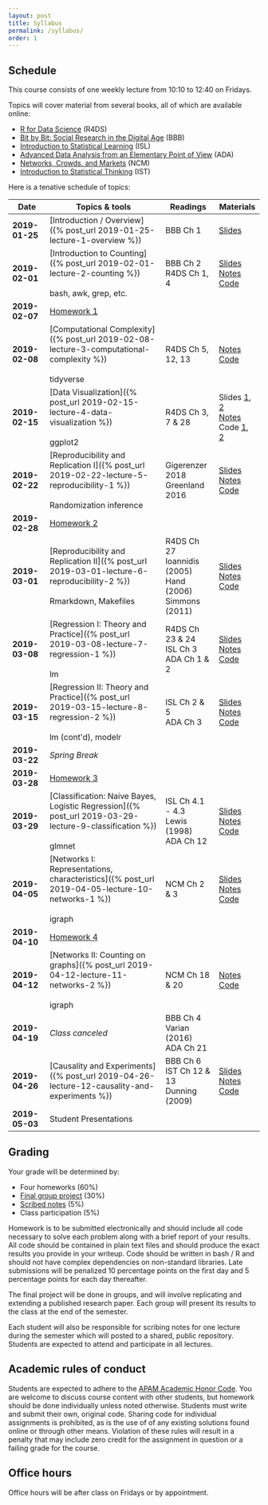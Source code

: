 ```yaml
---
layout: post
title: Syllabus
permalink: /syllabus/
order: 1
---
```


## Schedule 

This course consists of one weekly lecture from 10:10 to 12:40 on Fridays.

Topics will cover material from several books, all of which are available online:

* [R for Data Science](http://r4ds.had.co.nz/) (R4DS)
* [Bit by Bit: Social Research in the Digital Age](https://www.bitbybitbook.com) (BBB)
* [Introduction to Statistical Learning](http://www-bcf.usc.edu/~gareth/ISL/) (ISL)
* [Advanced Data Analysis from an Elementary Point of View](http://www.stat.cmu.edu/~cshalizi/ADAfaEPoV/) (ADA)
* [Networks, Crowds, and Markets](http://www.cs.cornell.edu/home/kleinber/networks-book/) (NCM)
* [Introduction to Statistical Thinking](http://pluto.huji.ac.il/~msby/StatThink/index.html) (IST)

Here is a tenative schedule of topics:

|Date|Topics & tools|Readings|Materials|
|----|--------------|--------|---------|
|**2019-01-25**| [Introduction / Overview]({% post_url 2019-01-25-lecture-1-overview %}) | BBB Ch 1|  [Slides](https://speakerdeck.com/jhofman/overview) |
|**2019-02-01**| [Introduction to Counting]({% post_url 2019-02-01-lecture-2-counting %}) <br/><br/> bash, awk, grep, etc. |  BBB Ch 2 <br/> R4DS Ch 1, 4 | [Slides](https://speakerdeck.com/jhofman/modeling-social-data-lecture-2-introduction-to-counting) <br/> [Notes](https://github.com/jhofman/msd2019-notes/blob/master/lecture_2/lecture_2.pdf) <br/> [Code](https://github.com/jhofman/msd2019/blob/master/lectures/lecture_2/) |
|**2019-02-07**| [Homework 1](https://github.com/jhofman/msd2019/tree/master/homework/homework_1) | | |
|**2019-02-08**| [Computational Complexity]({% post_url 2019-02-08-lecture-3-computational-complexity %}) <br/><br/> tidyverse | R4DS Ch 5, 12, 13 |  [Notes](https://github.com/jhofman/msd2019-notes/blob/master/lecture_3/lecture_3.pdf) <br/> [Code](https://github.com/jhofman/msd2019/blob/master/lectures/lecture_3/) |
|**2019-02-15**| [Data Visualization]({% post_url 2019-02-15-lecture-4-data-visualization %}) <br/><br/> ggplot2 | R4DS Ch 3, 7 & 28 | Slides [1](https://speakerdeck.com/jhofman/modeling-social-data-lecture-3-data-manipulation-in-r), [2](https://speakerdeck.com/jhofman/modeling-social-data-lecture-4-data-visualization) <br/> [Notes](https://github.com/jhofman/msd2019-notes/blob/master/lecture_4/lecture_4.pdf) <br/> Code [1](https://github.com/jhofman/msd2019/blob/master/lectures/lecture_3/), [2](https://github.com/jhofman/msd2019/blob/master/lectures/lecture_4/) |
|**2019-02-22**| [Reproducibility and Replication I]({% post_url 2019-02-22-lecture-5-reproducibility-1 %}) <br/><br/> Randomization inference | Gigerenzer 2018 <br/> Greenland 2016 | [Slides](https://speakerdeck.com/jhofman/modeling-social-data-lecture-5-reproducibility-and-replication-part-1) <br/> [Notes](https://github.com/jhofman/msd2019-notes/blob/master/lecture_5/lecture_5.pdf) <br/> [Code](https://github.com/jhofman/msd2019/blob/master/lectures/lecture_5/) |
|**2019-02-28**| [Homework 2](https://github.com/jhofman/msd2019/tree/master/homework/homework_2) | | |
|**2019-03-01**| [Reproducibility and Replication II]({% post_url 2019-03-01-lecture-6-reproducibility-2 %}) <br/><br/> Rmarkdown, Makefiles | R4DS Ch 27 <br/> Ioannidis (2005) <br/> Hand (2006) <br/> Simmons (2011) | [Slides](https://speakerdeck.com/jhofman/modeling-social-data-lecture-6-reproducibility-and-replication-part-2) <br/> [Notes](https://github.com/jhofman/msd2019-notes/blob/master/lecture_6/lecture_6.pdf) <br/> [Code](https://github.com/jhofman/msd2019/blob/master/lectures/lecture_6/) |
|**2019-03-08**| [Regression I: Theory and Practice]({% post_url 2019-03-08-lecture-7-regression-1 %}) <br/><br/> lm | R4DS Ch 23 & 24 <br/> ISL Ch 3 <br/> ADA Ch 1 & 2 | [Slides](https://speakerdeck.com/jhofman/modeling-social-data-lecture-7-regression-part-1) <br/> [Notes](https://github.com/jhofman/msd2019-notes/blob/master/lecture_7/lecture_7.pdf) <br/> [Code](https://github.com/jhofman/msd2019/blob/master/lectures/lecture_7/)  |
|**2019-03-15**| [Regression II: Theory and Practice]({% post_url 2019-03-15-lecture-8-regression-2 %}) <br/><br/> lm (cont'd), modelr | ISL Ch 2 & 5 <br/> ADA Ch 3 | [Slides](https://speakerdeck.com/jhofman/modeling-social-data-lecture-8-regression-part-2) <br/> [Notes](https://github.com/jhofman/msd2019-notes/blob/master/lecture_8/lecture_8.pdf) <br/> [Code](https://github.com/jhofman/msd2019/blob/master/lectures/lecture_8/) |
|**2019-03-22**| *Spring Break*|
|**2019-03-28**| [Homework 3](https://github.com/jhofman/msd2019/tree/master/homework/homework_3) | | |
|**2019-03-29**| [Classification: Naive Bayes, Logistic Regression]({% post_url 2019-03-29-lecture-9-classification %}) <br/><br/> glmnet| ISL Ch 4.1 - 4.3 <br/> Lewis (1998) <br/> ADA Ch 12 | [Slides](https://speakerdeck.com/jhofman/modeling-social-data-lecture-9-classification) <br/> [Notes](https://github.com/jhofman/msd2019-notes/blob/master/lecture_9/lecture_9.pdf) <br/> [Code](https://github.com/jhofman/msd2019/blob/master/lectures/lecture_9/) |
|**2019-04-05**| [Networks I: Representations, characteristics]({% post_url 2019-04-05-lecture-10-networks-1 %}) <br/><br/> igraph | NCM Ch 2 & 3 | [Slides](https://speakerdeck.com/jhofman/modeling-social-data-lecture-10-networks) <br/> [Notes](https://github.com/jhofman/msd2019-notes/blob/master/lecture_10/lecture_10.pdf) <br/> [Code](https://github.com/jhofman/msd2019/blob/master/lectures/lecture_10/) |
|**2019-04-10**| [Homework 4](https://github.com/jhofman/msd2019/tree/master/homework/homework_4) | | |
|**2019-04-12**| [Networks II: Counting on graphs]({% post_url 2019-04-12-lecture-11-networks-2 %}) <br/><br/>igraph | NCM Ch 18 & 20 | [Notes](https://github.com/jhofman/msd2019-notes/blob/master/lecture_11/lecture_11.pdf) <br/> [Code](https://github.com/jhofman/msd2019/blob/master/lectures/lecture_11/) |
|**2019-04-19**| *Class canceled* | BBB Ch 4 <br/> Varian (2016) <br/> ADA Ch 21 | <!-- [Slides](https://www.slideshare.net/jakehofman/modeling-social-data-lecture-11-causality-and-experiments-part-1) <br/> [Notes](https://github.com/jhofman/msd2019-notes/blob/master/lecture_11/lecture_11.pdf) --> |
|**2019-04-26**| [Causality and Experiments]({% post_url 2019-04-26-lecture-12-causality-and-experiments %}) | BBB Ch 6 <br/> IST Ch 12 & 13 <br/> Dunning (2009) | [Slides](https://speakerdeck.com/jhofman/modeling-social-data-lecture-12-causality-and-experiments) <br/> [Notes](https://github.com/jhofman/msd2019-notes/blob/master/lecture_12/lecture_12.pdf) <br/> [Code](https://github.com/jhofman/msd2019/blob/master/lectures/lecture_12/) |
|**2019-05-03**| Student Presentations| | |

## Grading 

Your grade will be determined by:

* Four homeworks (60%)
* [Final group project](/final-project) (30%)
* [Scribed notes](/scribing) (5%)
* Class participation (5%)

Homework is to be submitted electronically and should include all code necessary to solve each problem along with a brief report of your results. All code should be contained in plain text files and should produce the exact results you provide in your writeup. Code should be written in bash / R and should not have complex dependencies on non-standard libraries. Late submissions will be penalized 10 percentage points on the first day and 5 percentage points for each day thereafter.

The final project will be done in groups, and will involve replicating and extending a published research paper. Each group will present its results to the class at the end of the semester.

Each student will also be responsible for scribing notes for one lecture during the semester which will posted to a shared, public repository. Students are expected to attend and participate in all lectures.

## Academic rules of conduct

Students are expected to adhere to the [APAM Academic Honor Code](https://apam.columbia.edu/academic-honor-code-0). You are welcome to discuss course content with other students, but homework should be done individually unless noted otherwise. Students must write and submit their own, original code. Sharing code for individual assignments is prohibited, as is the use of of any existing solutions found online or through other means. Violation of these rules will result in a penalty that may include zero credit for the assignment in question or a failing grade for the course.

## Office hours

Office hours will be after class on Fridays or by appointment.
